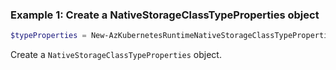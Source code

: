 ### Example 1: Create a NativeStorageClassTypeProperties object
```powershell
$typeProperties = New-AzKubernetesRuntimeNativeStorageClassTypePropertiesObject
```

Create a `NativeStorageClassTypeProperties` object.


